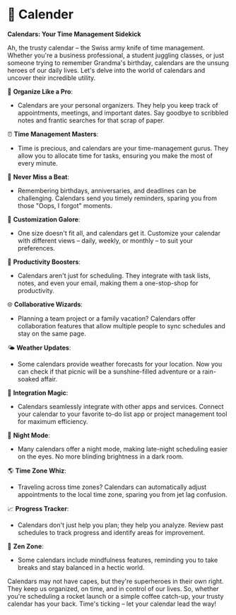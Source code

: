 # 📅 Calender

**Calendars: Your Time Management Sidekick**

Ah, the trusty calendar – the Swiss army knife of time management. Whether you're a business professional, a student juggling classes, or just someone trying to remember Grandma's birthday, calendars are the unsung heroes of our daily lives. Let's delve into the world of calendars and uncover their incredible utility.

📅 **Organize Like a Pro**:

* Calendars are your personal organizers. They help you keep track of appointments, meetings, and important dates. Say goodbye to scribbled notes and frantic searches for that scrap of paper.

⏰ **Time Management Masters**:

* Time is precious, and calendars are your time-management gurus. They allow you to allocate time for tasks, ensuring you make the most of every minute.

📆 **Never Miss a Beat**:

* Remembering birthdays, anniversaries, and deadlines can be challenging. Calendars send you timely reminders, sparing you from those "Oops, I forgot" moments.

🌟 **Customization Galore**:

* One size doesn't fit all, and calendars get it. Customize your calendar with different views – daily, weekly, or monthly – to suit your preferences.

🚀 **Productivity Boosters**:

* Calendars aren't just for scheduling. They integrate with task lists, notes, and even your email, making them a one-stop-shop for productivity.

🌐 **Collaborative Wizards**:

* Planning a team project or a family vacation? Calendars offer collaboration features that allow multiple people to sync schedules and stay on the same page.

🌤️ **Weather Updates**:

* Some calendars provide weather forecasts for your location. Now you can check if that picnic will be a sunshine-filled adventure or a rain-soaked affair.

🔗 **Integration Magic**:

* Calendars seamlessly integrate with other apps and services. Connect your calendar to your favorite to-do list app or project management tool for maximum efficiency.

🌃 **Night Mode**:

* Many calendars offer a night mode, making late-night scheduling easier on the eyes. No more blinding brightness in a dark room.

🌎 **Time Zone Whiz**:

* Traveling across time zones? Calendars can automatically adjust appointments to the local time zone, sparing you from jet lag confusion.

📈 **Progress Tracker**:

* Calendars don't just help you plan; they help you analyze. Review past schedules to track progress and identify areas for improvement.

🧘 **Zen Zone**:

* Some calendars include mindfulness features, reminding you to take breaks and stay balanced in a hectic world.

Calendars may not have capes, but they're superheroes in their own right. They keep us organized, on time, and in control of our lives. So, whether you're scheduling a rocket launch or a simple coffee catch-up, your trusty calendar has your back. Time's ticking – let your calendar lead the way!
